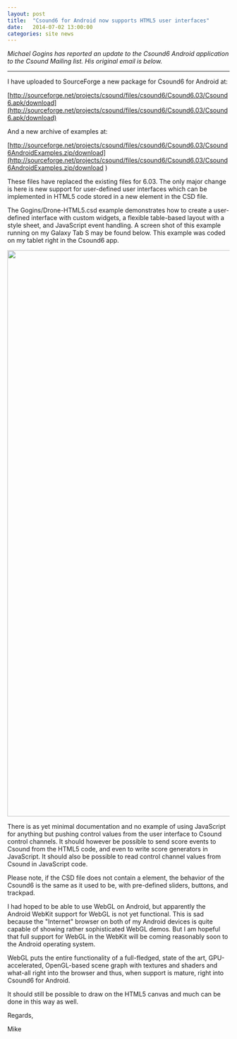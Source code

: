 ```yaml
---
layout: post
title:  "Csound6 for Android now supports HTML5 user interfaces"
date:   2014-07-02 13:00:00
categories: site news 
---
```


*Michael Gogins has reported an update to the Csound6 Android application to the Csound Mailing list.  His original email is below.*

---

I have uploaded to SourceForge a new package for Csound6 for Android at:

[http://sourceforge.net/projects/csound/files/csound6/Csound6.03/Csound6.apk/download](http://sourceforge.net/projects/csound/files/csound6/Csound6.03/Csound6.apk/download)

And a new archive of examples at:

[http://sourceforge.net/projects/csound/files/csound6/Csound6.03/Csound6AndroidExamples.zip/download](http://sourceforge.net/projects/csound/files/csound6/Csound6.03/Csound6AndroidExamples.zip/download ) 

These files have replaced the existing files for 6.03. The only major change is here is new support for user-defined user interfaces which can be implemented in HTML5 code stored in a new <CsHtml5> element in the CSD file.

The Gogins/Drone-HTML5.csd example demonstrates how to create a user-defined interface with custom widgets, a flexible table-based layout with a style sheet, and JavaScript event handling. A screen shot of this example running on my Galaxy Tab S may be found below. This example was coded on my tablet right in the Csound6 app.

<img src="{{HOME_PATH}}/images/2014_07_02_csound6_android_html5.png" width=800 height="1280"/>

There is as yet minimal documentation and no example of using JavaScript for anything but pushing control values from the user interface to Csound control channels. It should however be possible to send score events to Csound from the HTML5 code, and even to write score generators in JavaScript. It should also be possible to read control channel values from Csound in JavaScript code.

Please note, if the CSD file does not contain a <CsHtml5> element, the behavior of the Csound6 is the same as it used to be, with pre-defined sliders, buttons, and trackpad.

I had hoped to be able to use WebGL on Android, but apparently the Android WebKit support for WebGL is not yet functional. This is sad because the "Internet" browser on both of my Android devices is quite capable of showing rather sophisticated WebGL demos. But I am hopeful that full support for WebGL in the WebKit will be coming reasonably soon to the Android operating system.

WebGL puts the entire functionality of a full-fledged, state of the art, GPU-accelerated, OpenGL-based scene graph with textures and shaders and what-all right into the browser and thus, when support is mature, right into Csound6 for Android.

It should still be possible to draw on the HTML5 canvas and much can be done in this way as well.

Regards,

Mike
